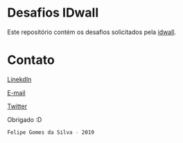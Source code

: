 # Desafios IDwall

Este repositório contém os desafios solicitados pela [idwall](https://idwall.co/).

# Contato

[LinekdIn](https://www.linkedin.com/in/felipe-gomes-da-silva/)

[E-mail](mailto:felipgomesilva@gmail.com)

[Twitter](https://twitter.com/aka_cafu)



Obrigado :D
```bash
Felipe Gomes da Silva - 2019
```